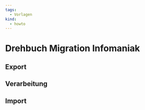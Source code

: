 ```yaml
---
tags:
  - Vorlagen
kind:
  - howto
---
```

# Drehbuch Migration Infomaniak

## Export

## Verarbeitung

## Import